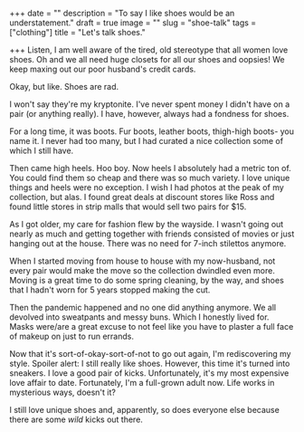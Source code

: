 +++
date = ""
description = "To say I like shoes would be an understatement."
draft = true
image = ""
slug = "shoe-talk"
tags = ["clothing"]
title = "Let's talk shoes."

+++
Listen, I am well aware of the tired, old stereotype that all women love shoes. Oh and we all need huge closets for all our shoes and oopsies! We keep maxing out our poor husband's credit cards.

Okay, but like. Shoes are rad.

I won't say they're my kryptonite. I've never spent money I didn't have on a pair (or anything really). I have, however, always had a fondness for shoes.

For a long time, it was boots. Fur boots, leather boots, thigh-high boots- you name it. I never had too many, but I had curated a nice collection some of which I still have.

Then came high heels. Hoo boy. Now heels I absolutely had a metric ton of. You could find them so cheap and there was so much variety. I love unique things and heels were no exception. I wish I had photos at the peak of my collection, but alas. I found great deals at discount stores like Ross and found little stores in strip malls that would sell two pairs for $15.

As I got older, my care for fashion flew by the wayside. I wasn't going out nearly as much and getting together with friends consisted of movies or just hanging out at the house. There was no need for 7-inch stilettos anymore.

When I started moving from house to house with my now-husband, not every pair would make the move so the collection dwindled even more. Moving is a great time to do some spring cleaning, by the way, and shoes that I hadn't worn for 5 years stopped making the cut.

Then the pandemic happened and no one did anything anymore. We all devolved into sweatpants and messy buns. Which I honestly lived for. Masks were/are a great excuse to not feel like you have to plaster a full face of makeup on just to run errands.

Now that it's sort-of-okay-sort-of-not to go out again, I'm rediscovering my style. Spoiler alert: I still really like shoes. However, this time it's turned into sneakers. I love a good pair of kicks. Unfortunately, it's my most expensive love affair to date. Fortunately, I'm a full-grown adult now. Life works in mysterious ways, doesn't it?

I still love unique shoes and, apparently, so does everyone else because there are some _wild_ kicks out there.